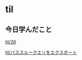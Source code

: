 # til

## 今日学んだこと

[til/26](https://github.com/tokiohamamatsu/til/blob/master/%E6%B4%BB%E5%8B%95%E8%A8%98%E9%8C%B2/2021/03/26.md)

[til/パススルークエリをエクスポート](https://github.com/tokiohamamatsu/til/blob/master/Access/%E3%83%91%E3%82%B9%E3%82%B9%E3%83%AB%E3%83%BC%E3%82%AF%E3%82%A8%E3%83%AA%E3%82%92%E3%82%A8%E3%82%AF%E3%82%B9%E3%83%9D%E3%83%BC%E3%83%88.md)